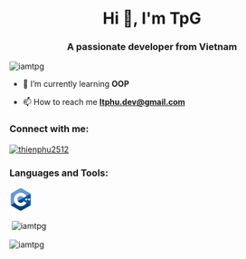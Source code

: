 <h1 align="center">Hi 👋, I'm TpG</h1>
<h3 align="center">A passionate developer from Vietnam</h3>

<p align="left"> <img src="https://komarev.com/ghpvc/?username=iamtpg&label=Profile%20views&color=0e75b6&style=flat" alt="iamtpg" /> </p>

- 🌱 I’m currently learning **OOP**

- 📫 How to reach me **ltphu.dev@gmail.com**

<h3 align="left">Connect with me:</h3>
<p align="left">
<a href="https://fb.com/thienphu2512" target="blank"><img align="center" src="https://raw.githubusercontent.com/rahuldkjain/github-profile-readme-generator/master/src/images/icons/Social/facebook.svg" alt="thienphu2512" height="30" width="40" /></a>
</p>

<h3 align="left">Languages and Tools:</h3>
<p align="left"> <a href="https://www.w3schools.com/cpp/" target="_blank" rel="noreferrer"> <img src="https://raw.githubusercontent.com/devicons/devicon/master/icons/cplusplus/cplusplus-original.svg" alt="cplusplus" width="40" height="40"/> </a> </p>

<p>&nbsp;<img align="center" src="https://github-readme-stats.vercel.app/api?username=iamtpg&show_icons=true&locale=en" alt="iamtpg" /></p>

<p><img align="center" src="https://github-readme-streak-stats.herokuapp.com/?user=iamtpg&" alt="iamtpg" /></p>
